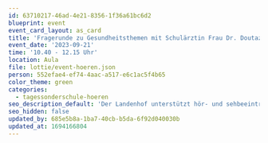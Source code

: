 ```yaml
---
id: 63710217-46ad-4e21-8356-1f36a61bc6d2
blueprint: event
event_card_layout: as_card
title: 'Fragerunde zu Gesundheitsthemen mit Schulärztin Frau Dr. Doutaz, 9. Klasse'
event_date: '2023-09-21'
time: '10.40 - 12.15 Uhr'
location: Aula
file: lottie/event-hoeren.json
person: 552efae4-ef74-4aac-a517-e6c1ac5f4b65
color_theme: green
categories:
  - tagessonderschule-hoeren
seo_description_default: 'Der Landenhof unterstützt hör- und sehbeeinträchtigte Kinder & Jugendliche in ihrem selbstbestimmten Leben durch Förderung ihrer Fähigkeiten & Entwicklung'
seo_hidden: false
updated_by: 685e5b8a-1ba7-40cb-b5da-6f92d040030b
updated_at: 1694166804
---
```

